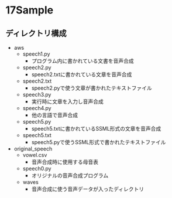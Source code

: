 # 17Sample

## ディレクトリ構成

* aws
    * speech1.py
        * プログラム内に書かれている文書を音声合成
    * speech2.py
        * speech2.txtに書かれている文章を音声合成
    * speech2.txt
        * speech2.pyで使う文章が書かれたテキストファイル
    * speech3.py
        * 実行時に文章を入力し音声合成
    * speech4.py
        * 他の言語で音声合成
    * speech5.py
        * speech5.txtに書かれているSSML形式の文章を音声合成
    * speech5.txt
        * speech5.pyで使うSSML形式で書かれたテキストファイル
* original_speech
    * vowel.csv
        * 音声合成時に使用する母音表
    * speech0.py
        * オリジナルの音声合成プログラム
    * waves
        * 音声合成に使う音声データが入ったディレクトリ